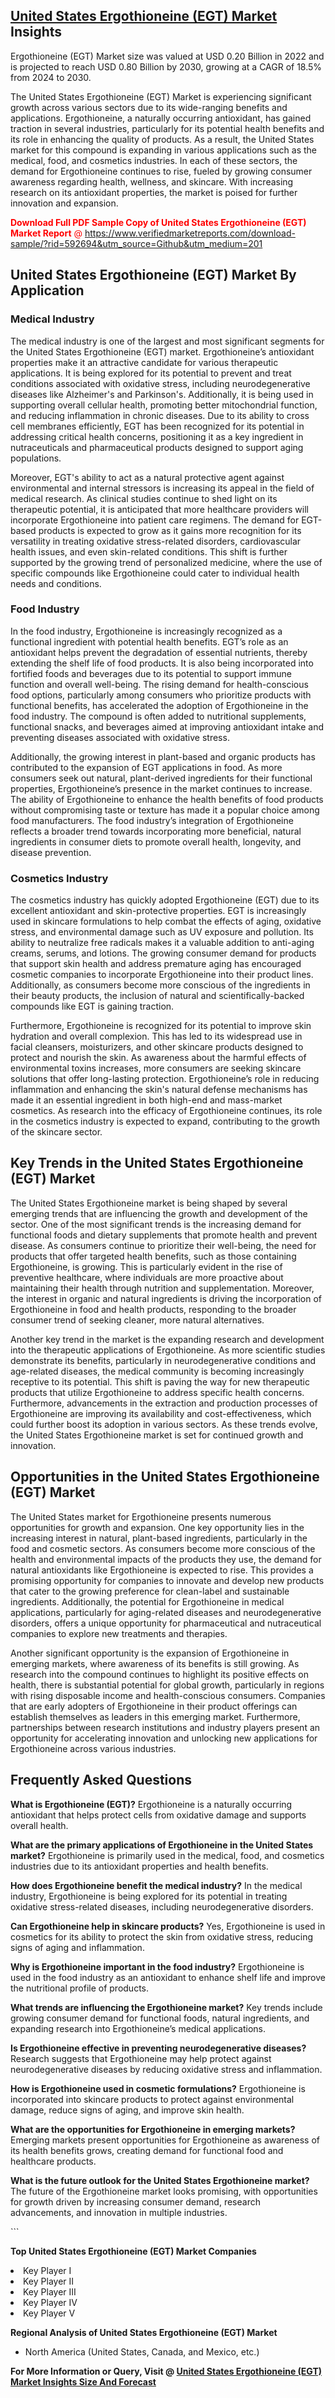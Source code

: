 <h2><a href="https://www.verifiedmarketreports.com/download-sample/?rid=592694&amp;utm_source=Github&amp;utm_medium=201" target="_blank">United States Ergothioneine (EGT) Market</a> Insights</h2><p>Ergothioneine (EGT) Market size was valued at USD 0.20 Billion in 2022 and is projected to reach USD 0.80 Billion by 2030, growing at a CAGR of 18.5% from 2024 to 2030.</p><p><p>The United States Ergothioneine (EGT) Market is experiencing significant growth across various sectors due to its wide-ranging benefits and applications. Ergothioneine, a naturally occurring antioxidant, has gained traction in several industries, particularly for its potential health benefits and its role in enhancing the quality of products. As a result, the United States market for this compound is expanding in various applications such as the medical, food, and cosmetics industries. In each of these sectors, the demand for Ergothioneine continues to rise, fueled by growing consumer awareness regarding health, wellness, and skincare. With increasing research on its antioxidant properties, the market is poised for further innovation and expansion.<p><span class=""><span style="color: #ff0000;"><strong>Download Full PDF Sample Copy of United States Ergothioneine (EGT) Market Report</strong> @ </span><a href="https://www.verifiedmarketreports.com/download-sample/?rid=592694&amp;utm_source=Github&amp;utm_medium=201" target="_blank">https://www.verifiedmarketreports.com/download-sample/?rid=592694&amp;utm_source=Github&amp;utm_medium=201</a></span></p></p><h2>United States Ergothioneine (EGT) Market By Application</h2><h3>Medical Industry</h3><p>The medical industry is one of the largest and most significant segments for the United States Ergothioneine (EGT) market. Ergothioneine’s antioxidant properties make it an attractive candidate for various therapeutic applications. It is being explored for its potential to prevent and treat conditions associated with oxidative stress, including neurodegenerative diseases like Alzheimer's and Parkinson's. Additionally, it is being used in supporting overall cellular health, promoting better mitochondrial function, and reducing inflammation in chronic diseases. Due to its ability to cross cell membranes efficiently, EGT has been recognized for its potential in addressing critical health concerns, positioning it as a key ingredient in nutraceuticals and pharmaceutical products designed to support aging populations.<p>Moreover, EGT's ability to act as a natural protective agent against environmental and internal stressors is increasing its appeal in the field of medical research. As clinical studies continue to shed light on its therapeutic potential, it is anticipated that more healthcare providers will incorporate Ergothioneine into patient care regimens. The demand for EGT-based products is expected to grow as it gains more recognition for its versatility in treating oxidative stress-related disorders, cardiovascular health issues, and even skin-related conditions. This shift is further supported by the growing trend of personalized medicine, where the use of specific compounds like Ergothioneine could cater to individual health needs and conditions.<h3>Food Industry</h3><p>In the food industry, Ergothioneine is increasingly recognized as a functional ingredient with potential health benefits. EGT’s role as an antioxidant helps prevent the degradation of essential nutrients, thereby extending the shelf life of food products. It is also being incorporated into fortified foods and beverages due to its potential to support immune function and overall well-being. The rising demand for health-conscious food options, particularly among consumers who prioritize products with functional benefits, has accelerated the adoption of Ergothioneine in the food industry. The compound is often added to nutritional supplements, functional snacks, and beverages aimed at improving antioxidant intake and preventing diseases associated with oxidative stress.<p>Additionally, the growing interest in plant-based and organic products has contributed to the expansion of EGT applications in food. As more consumers seek out natural, plant-derived ingredients for their functional properties, Ergothioneine’s presence in the market continues to increase. The ability of Ergothioneine to enhance the health benefits of food products without compromising taste or texture has made it a popular choice among food manufacturers. The food industry’s integration of Ergothioneine reflects a broader trend towards incorporating more beneficial, natural ingredients in consumer diets to promote overall health, longevity, and disease prevention.<h3>Cosmetics Industry</h3><p>The cosmetics industry has quickly adopted Ergothioneine (EGT) due to its excellent antioxidant and skin-protective properties. EGT is increasingly used in skincare formulations to help combat the effects of aging, oxidative stress, and environmental damage such as UV exposure and pollution. Its ability to neutralize free radicals makes it a valuable addition to anti-aging creams, serums, and lotions. The growing consumer demand for products that support skin health and address premature aging has encouraged cosmetic companies to incorporate Ergothioneine into their product lines. Additionally, as consumers become more conscious of the ingredients in their beauty products, the inclusion of natural and scientifically-backed compounds like EGT is gaining traction.<p>Furthermore, Ergothioneine is recognized for its potential to improve skin hydration and overall complexion. This has led to its widespread use in facial cleansers, moisturizers, and other skincare products designed to protect and nourish the skin. As awareness about the harmful effects of environmental toxins increases, more consumers are seeking skincare solutions that offer long-lasting protection. Ergothioneine’s role in reducing inflammation and enhancing the skin's natural defense mechanisms has made it an essential ingredient in both high-end and mass-market cosmetics. As research into the efficacy of Ergothioneine continues, its role in the cosmetics industry is expected to expand, contributing to the growth of the skincare sector.<h2>Key Trends in the United States Ergothioneine (EGT) Market</h2><p>The United States Ergothioneine market is being shaped by several emerging trends that are influencing the growth and development of the sector. One of the most significant trends is the increasing demand for functional foods and dietary supplements that promote health and prevent disease. As consumers continue to prioritize their well-being, the need for products that offer targeted health benefits, such as those containing Ergothioneine, is growing. This is particularly evident in the rise of preventive healthcare, where individuals are more proactive about maintaining their health through nutrition and supplementation. Moreover, the interest in organic and natural ingredients is driving the incorporation of Ergothioneine in food and health products, responding to the broader consumer trend of seeking cleaner, more natural alternatives.<p>Another key trend in the market is the expanding research and development into the therapeutic applications of Ergothioneine. As more scientific studies demonstrate its benefits, particularly in neurodegenerative conditions and age-related diseases, the medical community is becoming increasingly receptive to its potential. This shift is paving the way for new therapeutic products that utilize Ergothioneine to address specific health concerns. Furthermore, advancements in the extraction and production processes of Ergothioneine are improving its availability and cost-effectiveness, which could further boost its adoption in various sectors. As these trends evolve, the United States Ergothioneine market is set for continued growth and innovation.<h2>Opportunities in the United States Ergothioneine (EGT) Market</h2><p>The United States market for Ergothioneine presents numerous opportunities for growth and expansion. One key opportunity lies in the increasing interest in natural, plant-based ingredients, particularly in the food and cosmetic sectors. As consumers become more conscious of the health and environmental impacts of the products they use, the demand for natural antioxidants like Ergothioneine is expected to rise. This provides a promising opportunity for companies to innovate and develop new products that cater to the growing preference for clean-label and sustainable ingredients. Additionally, the potential for Ergothioneine in medical applications, particularly for aging-related diseases and neurodegenerative disorders, offers a unique opportunity for pharmaceutical and nutraceutical companies to explore new treatments and therapies.<p>Another significant opportunity is the expansion of Ergothioneine in emerging markets, where awareness of its benefits is still growing. As research into the compound continues to highlight its positive effects on health, there is substantial potential for global growth, particularly in regions with rising disposable income and health-conscious consumers. Companies that are early adopters of Ergothioneine in their product offerings can establish themselves as leaders in this emerging market. Furthermore, partnerships between research institutions and industry players present an opportunity for accelerating innovation and unlocking new applications for Ergothioneine across various industries.<h2>Frequently Asked Questions</h2><p><strong>What is Ergothioneine (EGT)?</strong> Ergothioneine is a naturally occurring antioxidant that helps protect cells from oxidative damage and supports overall health. </p><p><strong>What are the primary applications of Ergothioneine in the United States market?</strong> Ergothioneine is primarily used in the medical, food, and cosmetics industries due to its antioxidant properties and health benefits. </p><p><strong>How does Ergothioneine benefit the medical industry?</strong> In the medical industry, Ergothioneine is being explored for its potential in treating oxidative stress-related diseases, including neurodegenerative disorders. </p><p><strong>Can Ergothioneine help in skincare products?</strong> Yes, Ergothioneine is used in cosmetics for its ability to protect the skin from oxidative stress, reducing signs of aging and inflammation. </p><p><strong>Why is Ergothioneine important in the food industry?</strong> Ergothioneine is used in the food industry as an antioxidant to enhance shelf life and improve the nutritional profile of products. </p><p><strong>What trends are influencing the Ergothioneine market?</strong> Key trends include growing consumer demand for functional foods, natural ingredients, and expanding research into Ergothioneine’s medical applications. </p><p><strong>Is Ergothioneine effective in preventing neurodegenerative diseases?</strong> Research suggests that Ergothioneine may help protect against neurodegenerative diseases by reducing oxidative stress and inflammation. </p><p><strong>How is Ergothioneine used in cosmetic formulations?</strong> Ergothioneine is incorporated into skincare products to protect against environmental damage, reduce signs of aging, and improve skin health. </p><p><strong>What are the opportunities for Ergothioneine in emerging markets?</strong> Emerging markets present opportunities for Ergothioneine as awareness of its health benefits grows, creating demand for functional food and healthcare products. </p><p><strong>What is the future outlook for the United States Ergothioneine market?</strong> The future of the Ergothioneine market looks promising, with opportunities for growth driven by increasing consumer demand, research advancements, and innovation in multiple industries. </p>```</p><p><strong>Top United States Ergothioneine (EGT) Market Companies</strong></p><div data-test-id=""><p><li>Key Player I</li><li> Key Player II</li><li> Key Player III</li><li> Key Player IV</li><li> Key Player V</li></p><div><strong>Regional Analysis of&nbsp;United States Ergothioneine (EGT) Market</strong></div><ul><li dir="ltr"><p dir="ltr">North America&nbsp;(United States, Canada, and Mexico, etc.)</p></li></ul><p><strong>For More Information or Query, Visit @&nbsp;</strong><strong><a href="https://www.verifiedmarketreports.com/product/ergothioneine-egt-market/?utm_source=Github&amp;utm_medium=201" target="_blank">United States Ergothioneine (EGT) Market Insights Size And Forecast</a></strong></p></div>

